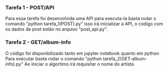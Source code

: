 ### Tarefa 1 - POST/API
Para essa tarefa foi desenvolvida uma API para executa-la basta rodar o
comando "python tarefa_1(POST).py" isso irá inicializar a API, o código 
com os dados de post estão no arquivo "post_api.py".

### Tarefa 2 - GET/album-info
O código foi disponibilizado tanto em jupyter notebook quanto em python
Para executar basta rodar o comando "python tarefa_2(GET-album-info).py"
Ao iniciar o algortimo irá requisitar o nome do artista